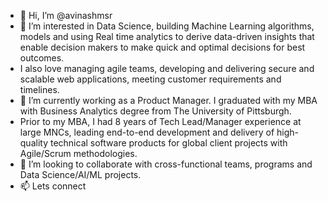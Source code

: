 - 👋 Hi, I’m @avinashmsr
- 👀 I’m interested in Data Science, building Machine Learning algorithms, models and using Real time analytics to derive data-driven insights that enable decision makers to make quick and optimal decisions for best outcomes.
- I also love managing agile teams, developing and delivering secure and scalable web applications, meeting customer requirements and timelines.
- 🌱 I’m currently working as a Product Manager. I graduated with my MBA with Business Analytics degree from The University of Pittsburgh.
- Prior to my MBA, I had 8 years of Tech Lead/Manager experience at large MNCs, leading end-to-end development and delivery of high-quality technical software products for global client projects with Agile/Scrum methodologies.
- 💞️ I’m looking to collaborate with cross-functional teams, programs and Data Science/AI/ML projects.
- 📫 Lets connect

<!---
avinashmsr/avinashmsr is a ✨ special ✨ repository because its `README.md` (this file) appears on your GitHub profile.
You can click the Preview link to take a look at your changes.
--->
